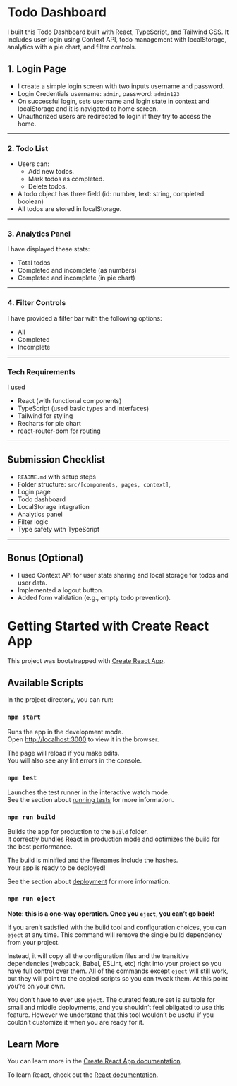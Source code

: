 # Todo Dashboard

I built this Todo Dashboard built with React, TypeScript, and Tailwind CSS. It includes user login using Context API, todo management with localStorage, analytics with a pie chart, and filter controls.

## 1. **Login Page**

- I create a simple login screen with two inputs username and password.
- Login Credentials username: `admin`, password: `admin123`
- On successful login, sets username and login state in context and localStorage and it is navigated to home screen.
- Unauthorized users are redirected to login if they try to access the home.

---

### 2. **Todo List**

- Users can:
  - Add new todos.
  - Mark todos as completed.
  - Delete todos.
- A todo object has three field (id: number, text: string, completed: boolean)
- All todos are stored in localStorage.

---

### 3. **Analytics Panel**

I have displayed these stats:

- Total todos
- Completed and incomplete (as numbers)
- Completed and incomplete (in pie chart)

---

### 4. **Filter Controls**

I have provided a filter bar with the following options:

- All
- Completed
- Incomplete

---

### Tech Requirements

I used

- React (with functional components)
- TypeScript (used basic types and interfaces)
- Tailwind for styling
- Recharts for pie chart
- react-router-dom for routing

---

## Submission Checklist

- `README.md` with setup steps
- Folder structure: `src/[components, pages, context]`,
- Login page
- Todo dashboard
- LocalStorage integration
- Analytics panel
- Filter logic
- Type safety with TypeScript

---

## Bonus (Optional)

- I used Context API for user state sharing and local storage for todos and user data.
- Implemented a logout button.
- Added form validation (e.g., empty todo prevention).

# Getting Started with Create React App

This project was bootstrapped with [Create React App](https://github.com/facebook/create-react-app).

## Available Scripts

In the project directory, you can run:

### `npm start`

Runs the app in the development mode.\
Open [http://localhost:3000](http://localhost:3000) to view it in the browser.

The page will reload if you make edits.\
You will also see any lint errors in the console.

### `npm test`

Launches the test runner in the interactive watch mode.\
See the section about [running tests](https://facebook.github.io/create-react-app/docs/running-tests) for more information.

### `npm run build`

Builds the app for production to the `build` folder.\
It correctly bundles React in production mode and optimizes the build for the best performance.

The build is minified and the filenames include the hashes.\
Your app is ready to be deployed!

See the section about [deployment](https://facebook.github.io/create-react-app/docs/deployment) for more information.

### `npm run eject`

**Note: this is a one-way operation. Once you `eject`, you can’t go back!**

If you aren’t satisfied with the build tool and configuration choices, you can `eject` at any time. This command will remove the single build dependency from your project.

Instead, it will copy all the configuration files and the transitive dependencies (webpack, Babel, ESLint, etc) right into your project so you have full control over them. All of the commands except `eject` will still work, but they will point to the copied scripts so you can tweak them. At this point you’re on your own.

You don’t have to ever use `eject`. The curated feature set is suitable for small and middle deployments, and you shouldn’t feel obligated to use this feature. However we understand that this tool wouldn’t be useful if you couldn’t customize it when you are ready for it.

## Learn More

You can learn more in the [Create React App documentation](https://facebook.github.io/create-react-app/docs/getting-started).

To learn React, check out the [React documentation](https://reactjs.org/).
